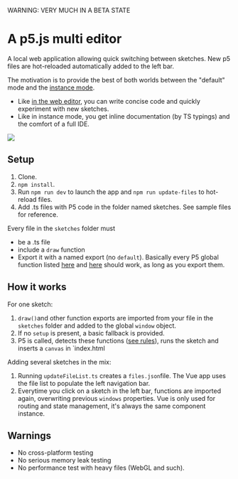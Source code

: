 WARNING: VERY MUCH IN A BETA STATE

# A p5.js multi editor

A local web application allowing quick switching between sketches. New p5 files are hot-reloaded automatically added to the left  bar.

The motivation is to provide the best of both worlds between the "default" mode and the [instance mode](https://github.com/processing/p5.js/wiki/Global-and-instance-mode#when-is-global-mode-assumed).

- Like [in the web editor](https://editor.p5js.org/), you can write concise code and quickly experiment with new sketches.
- Like in instance mode, you get inline documentation (by TS typings) and the comfort of a full IDE.

![](screenshot.png)

## Setup

1. Clone.
2. `npm install`.
5. Run `npm run dev` to launch the app and `npm run update-files` to hot-reload files.
6. Add .ts files with P5 code in the folder named sketches. See sample files for reference.

Every file in the `sketches` folder must

- be a .ts file
- include a `draw` function
- Export it with a named export (no `default`). Basically every P5 global function listed [here](https://github.com/DefinitelyTyped/DefinitelyTyped/blob/master/types/p5/index.d.ts) and [here](https://github.com/DefinitelyTyped/DefinitelyTyped/tree/master/types/p5/src/events) should work, as long as you export them.

## How it works

For one sketch:

1. `draw()`and other function exports are imported from your file in the `sketches` folder and added to the global `window` object.
2. If no `setup` is present, a basic fallback is provided.
2. P5 is called, detects these functions ([see rules](https://github.com/processing/p5.js/wiki/Global-and-instance-mode#when-is-global-mode-assumed)), runs the sketch and inserts a `canvas` in `index.html

Adding several sketches in the mix:

1. Running `updateFileList.ts` creates a `files.json`file. The Vue app uses the file list to populate the left navigation bar.
2. Everytime  you click on a sketch in the left bar, functions are imported again, overwriting previous `windows` properties. Vue is only used for routing and state management, it's always the same component instance.

## Warnings

- No cross-platform testing
- No serious memory leak testing
- No performance test with heavy files (WebGL and such).


